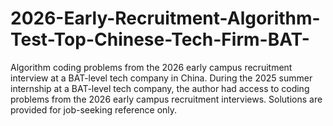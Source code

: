 # 2026-Early-Recruitment-Algorithm-Test-Top-Chinese-Tech-Firm-BAT-
Algorithm coding problems from the 2026 early campus recruitment interview at a BAT-level tech company in China.
During the 2025 summer internship at a BAT-level tech company, the author had access to coding problems from the 2026 early campus recruitment interviews. Solutions are provided for job-seeking reference only.
